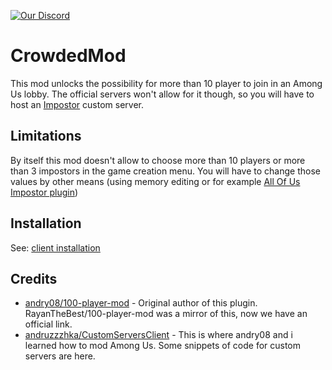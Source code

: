 [![Our Discord](https://img.shields.io/discord/787008412482797598?color=7289da&label=DISCORD&style=for-the-badge)](https://discord.gg/XEc7PdDTyn)
# CrowdedMod
This mod unlocks the possibility for more than 10 player to join in an Among Us lobby.
The official servers won't allow for it though, so you will have to host an [Impostor](https://github.com/Impostor/Impostor) custom server.


## Limitations
By itself this mod doesn't allow to choose more than 10 players or more than 3 impostors in the game creation menu.
You will have to change those values by other means (using memory editing or for example [All Of Us Impostor plugin](https://github.com/XtraCube/AllOfUsBot))

## Installation
See: [client installation](https://github.com/CrowdedMods/CrowdedMod/wiki/Client-Installation)

## Credits
- [andry08/100-player-mod](https://github.com/andry08/100-player-mod) - Original author of this plugin. RayanTheBest/100-player-mod was a mirror of this, now we have an official link.
- [andruzzzhka/CustomServersClient](https://github.com/andruzzzhka/CustomServersClient) - This is where andry08 and i learned how to mod Among Us. Some snippets of code for custom servers are here.

